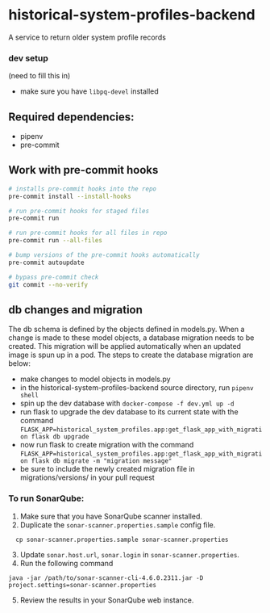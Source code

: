 # historical-system-profiles-backend
A service to return older system profile records


### dev setup
(need to fill this in)
 * make sure you have `libpq-devel` installed

## Required dependencies:
- pipenv
- pre-commit

## Work with pre-commit hooks

```bash
# installs pre-commit hooks into the repo
pre-commit install --install-hooks

# run pre-commit hooks for staged files
pre-commit run

# run pre-commit hooks for all files in repo
pre-commit run --all-files

# bump versions of the pre-commit hooks automatically
pre-commit autoupdate

# bypass pre-commit check
git commit --no-verify
```

## db changes and migration

The db schema is defined by the objects defined in models.py.  When a change is made to these model objects, a database migration needs to be created.  This migration will be applied automatically when an updated image is spun up in a pod.  The steps to create the database migration are below:

* make changes to model objects in models.py
* in the historical-system-profiles-backend source directory, run `pipenv shell`
* spin up the dev database with `docker-compose -f dev.yml up -d`
* run flask to upgrade the dev database to its current state with the command `FLASK_APP=historical_system_profiles.app:get_flask_app_with_migration flask db upgrade`
* now run flask to create migration with the command `FLASK_APP=historical_system_profiles.app:get_flask_app_with_migration flask db migrate -m "migration message"`
* be sure to include the newly created migration file in migrations/versions/ in your pull request

### To run SonarQube:
1. Make sure that you have SonarQube scanner installed.
2. Duplicate the `sonar-scanner.properties.sample` config file.
```
  cp sonar-scanner.properties.sample sonar-scanner.properties
```
3. Update `sonar.host.url`, `sonar.login` in `sonar-scanner.properties`.
4. Run the following command
```
java -jar /path/to/sonar-scanner-cli-4.6.0.2311.jar -D project.settings=sonar-scanner.properties
```
5. Review the results in your SonarQube web instance.
